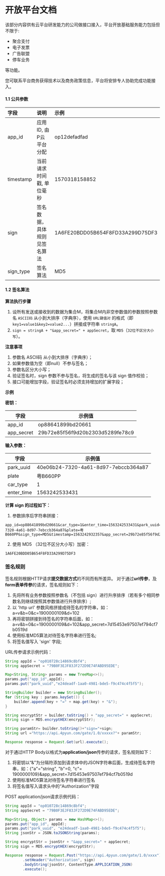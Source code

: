 # 开放平台文档

该部分内容供有云平台研发能力的公司做接口接入，平台开放基础服务能力包括但不限于:

- 聚合支付
- 电子发票
- 广告联盟
- 停车业务

等功能。

您可联系平台商务获得技术以及商务政策信息，平台将安排专人协助完成功能接入。


#### 1.1 公共参数

| 字段       | 说明                                | 示例                             |
| :--------- | :---------------------------------- | :------------------------------- |
| app_id     | 应用ID, 由P云平台分配               | op12defadfad                     |
| timestamp  | 当前请求时间戳, 单位毫秒            | 1570318158852                    |
| sign       | 签名数据，具体规则见签名算法        | 1A6FE20BDD05B654F8FD33A299D75DF3 |
| sign_type  | 签名算法                            | MD5                              |


#### 1.2 签名算法

**算法执行步骤**

1. 设所有发送或接收到的数据为集合M，将集合M内非空参数值的参数按照参数名 `ASCII码` 从小到大排序（字典序），使用 `URL键值对` 的格式（即 `key1=value1&key2=value2...`）拼接成字符串 `stringA`。
2. `sign = stringA + "&app_secret=" + appSecret`，取 `MD5`（`32位不区分大小写`）。

**注意事项**

1. 参数名 ASCII码 从小到大排序（字典序）；
2. 如果参数值为空（即null）不参与签名；
3. 参数名区分大小写；
4. 验证签名时，sign 参数不参与签名，将生成的签名与该 sign 值作校验；
5. 接口可能增加字段，验证签名时必须支持增加的扩展字段；

**示例**

**密钥：**

| 字段       | 示例值                           |
| ---------- | -------------------------------- |
| app_id     | op88641899bd20661                |
| app_secret | 29b72e85f56f9d20b2303d5289fe78c9 |

**输入参数：**

| 字段       | 示例值                               |
| ---------- | ------------------------------------ |
| park_uuid  | 40e06b24-7320-4a61-8d97-7ebccb364a87 |
| plate      | 粤B660PP                             |
| car_type   | 1                                    |
| enter_time | 1563242533431                        |

**计算 sign 的过程如下：**

1. 参数排序后字符串拼接：
```
app_id=op88641899bd20661&car_type=1&enter_time=1563242533431&park_uuid=40e06b24-7320-4a61-8d97-7ebccb364a87&plate=粤B660PP&sign_type=MD5&timestamp=1563242932357&app_secret=29b72e85f56f9d20b2303d5289fe78c9
```

2. 使用 MD5 （32位不区分大小写）加密：
```
1A6FE20BDD05B654F8FD33A299D75DF3
```


### 签名规则

签名规则根据HTTP请求**提交数据方式**的不同而有所差异。
对于通过**url传参**，及**form表单传参**的请求，签名规则如下：

1. 先将所有业务参数按照参数名（不包括 sign）进行升序排序（若有多个相同参数名则继续按照其参数值进行升序排序）;
2. 以 'http url' 参数风格拼接成待签名的字符串，如：a=v&b=0&c=1900000109&d=102
3. 再将密钥拼接到待签名的字符串后面，如：a=v&b=0&c=1900000109&d=102&app_secret=7d15453e97507ef794cf7b0519d
4. 使用标准MD5算法对待签名字符串进行签名;
5. 将签名值写入 'sign' 字段;

URL传参请求示例代码：

```java
String appId = "op010728c14869c8bf4";
String appSecret = "79B0F3EJF83JF272D9E74FABD95EDE";

Map<String, String> params = new TreeMap<>();
params.put("app_id",appId);
params.put("park_uuid","e24deadf-1aa0-4981-bde5-f9c474c4f5f5");

StringBuilder builder = new StringBuilder();
for (String key : params.keySet()) {
    builder.append(key + "=" + map.get(key) + "&");
}

String encryptStr = builder.toString() + "app_secret=" + appSecret;
String sign = MD5.encryptHEX(encryptStr);

String paramStr= builder.toString()+"sign="+sign;
String url ="https://api.4pyun.com/gate/1.0/xxxxx?"+ paramStr;

Response response = Request.Get(url).execute();
```

对于通过HTTP Body以格式为**application/json**传参的请求，签名规则如下：

1. 将密钥以“&”为分隔符添加到请求体中的JSON字符串后面，生成待签名字符串，如：{"a"="string", "b"=0, "c"= 1900000109}&app_secret=7d15453e97507ef794cf7b0519d
2. 使用标准MD5算法对待签名字符串进行签名
3. 将签名值写入请求头中的“Authorization”字段

POST application/json请求示例代码：

```java
String appId = "op010728c14869c8bf4";
String appSecret = "79B0F3EJF83JF272D9E74FABD95EDE";

Map<String, Object> params = new HashMap<>();
params.put("app_id", appId);
params.put("park_uuid", "e24deadf-1aa0-4981-bde5-f9c474c4f5f5");
String jsonStr = JSON.toJSONString(params);

String encryptStr = jsonStr + "&app_secret=" + appSecret;
String sign = MD5.encryptHEX(encryptStr);

Response response = Request.Post("https://api.4pyun.com/gate/1.0/xxxx")
        .setHeader("Authorization", sign)
        .bodyString(jsonStr, ContentType.APPLICATION_JSON)
        .execute();
```
